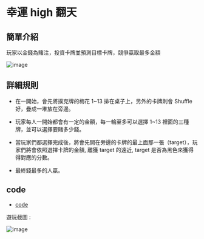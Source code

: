 # 幸運 high 翻天

## 簡單介紹

玩家以金錢為賭注，投資卡牌並預測目標卡牌，競爭贏取最多金額

![image](https://github.com/yozen0405/Game/assets/71330526/f92f2ae7-1f02-4255-b1ac-149f028add59)

## 詳細規則

- 在一開始，會先將撲克牌的梅花 1~13 排在桌子上，另外的卡牌則會 Shuffle 好，疊成一堆放在旁邊。

- 玩家每人一開始都會有一定的金額，每一輪至多可以選擇 1~13 裡面的三種牌，並可以選擇要賭多少錢。

- 當玩家們都選擇完成後，將會先開在旁邊的卡牌的最上面那一張（target），玩家們將會依照選擇卡牌的金額, 離獲 target 的遠近, target 是否為黑色來獲得得對應的分數。

- 最終錢最多的人贏。

## code

- [code](./code.py)

遊玩截圖 :

![image](https://github.com/yozen0405/Game/assets/71330526/9c51c6b8-d1e8-4162-9668-1f9789092ca2)



